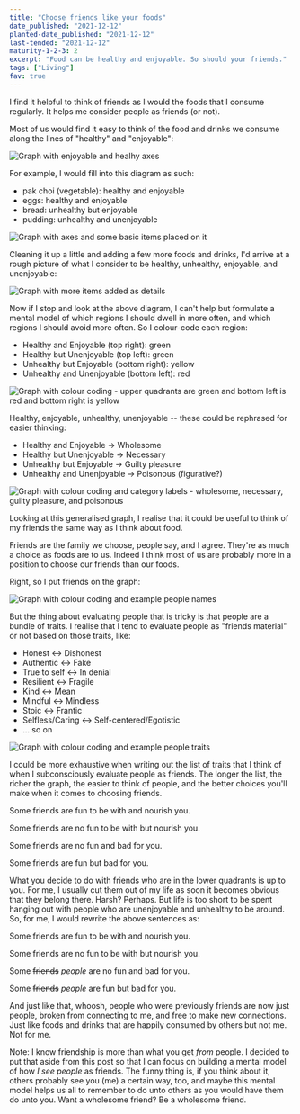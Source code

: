 ```yaml
---
title: "Choose friends like your foods"
date_published: "2021-12-12"
planted-date_published: "2021-12-12"
last-tended: "2021-12-12"
maturity-1-2-3: 2
excerpt: "Food can be healthy and enjoyable. So should your friends."
tags: ["Living"]
fav: true
---
```


I find it helpful to think of friends as I would the foods that I consume regularly. It helps me consider people as friends (or not).

Most of us would find it easy to think of the food and drinks we consume along the lines of "healthy" and "enjoyable":

![Graph with enjoyable and healhy axes](/images/1-graph-axes.png)

For example, I would fill into this diagram as such:

- pak choi (vegetable): healthy and enjoyable
- eggs: healthy and enjoyable
- bread: unhealthy but enjoyable
- pudding: unhealthy and unenjoyable

![Graph with axes and some basic items placed on it](/images/2-graph-basic.png)

Cleaning it up a little and adding a few more foods and drinks, I'd arrive at a rough picture of what I consider to be healthy, unhealthy, enjoyable, and unenjoyable:

![Graph with more items added as details](/images/3-graph-intermediate.png)

Now if I stop and look at the above diagram, I can't help but formulate a mental model of which regions I should dwell in more often, and which regions I should avoid more often. So I colour-code each region:

- Healthy and Enjoyable (top right): green
- Healthy but Unenjoyable (top left): green
- Unhealthy but Enjoyable (bottom right): yellow
- Unhealthy and Unenjoyable (bottom left): red

![Graph with colour coding - upper quadrants are green and bottom left is red and bottom right is yellow](/images/4-graph-coloured.png)

Healthy, enjoyable, unhealthy, unenjoyable -- these could be rephrased for easier thinking:

- Healthy and Enjoyable -> Wholesome
- Healthy but Unenjoyable -> Necessary
- Unhealthy but Enjoyable -> Guilty pleasure
- Unhealthy and Unenjoyable -> Poisonous (figurative?)

![Graph with colour coding and category labels - wholesome, necessary, guilty pleasure, and poisonous](/images/5-graph-coloured-labelled.png)

Looking at this generalised graph, I realise that it could be useful to think of my friends the same way as I think about food.

Friends are the family we choose, people say, and I agree. They're as much a choice as foods are to us. Indeed I think most of us are probably more in a position to choose our friends than our foods.

Right, so I put friends on the graph:

![Graph with colour coding and example people names](/images/6-graph-coloured-people.png)

But the thing about evaluating people that is tricky is that people are a bundle of traits. I realise that I tend to evaluate people as "friends material" or not based on those traits, like:

- Honest <-> Dishonest
- Authentic <-> Fake
- True to self <-> In denial
- Resilient <-> Fragile
- Kind <-> Mean
- Mindful <-> Mindless
- Stoic <-> Frantic
- Selfless/Caring <-> Self-centered/Egotistic
- ... so on

![Graph with colour coding and example people traits](/images/7-graph-coloured-people-traits.png)

I could be more exhaustive when writing out the list of traits that I think of when I subconsciously evaluate people as friends. The longer the list, the richer the graph, the easier to think of people, and the better choices you'll make when it comes to choosing friends.

Some friends are fun to be with and nourish you.

Some friends are no fun to be with but nourish you.

Some friends are no fun and bad for you.

Some friends are fun but bad for you.

What you decide to do with friends who are in the lower quadrants is up to you. For me, I usually cut them out of my life as soon it becomes obvious that they belong there. Harsh? Perhaps. But life is too short to be spent hanging out with people who are unenjoyable and unhealthy to be around. So, for me, I would rewrite the above sentences as:

Some friends are fun to be with and nourish you.

Some friends are no fun to be with but nourish you.

Some ~~friends~~ _people_ are no fun and bad for you.

Some ~~friends~~ _people_ are fun but bad for you.

And just like that, whoosh, people who were previously friends are now just people, broken from connecting to me, and free to make new connections. Just like foods and drinks that are happily consumed by others but not me. Not for me.

Note: I know friendship is more than what you get *from* people. I decided to put that aside from this post so that I can focus on building a mental model of how *I see people* as friends. The funny thing is, if you think about it, others probably see you (me) a certain way, too, and maybe this mental model helps us all to remember to do unto others as you would have them do unto you. Want a wholesome friend? Be a wholesome friend.
